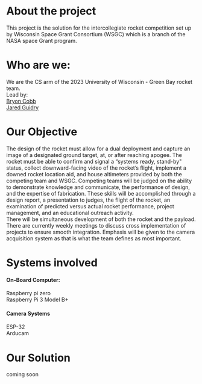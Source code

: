 # About the project  
This project is the solution for the intercollegiate rocket competition set up by Wisconsin Space Grant	
Consortium (WSGC) which is a branch of the NASA  space Grant program.

# Who are we:  
We are the CS arm of the 2023 University of Wisconsin - Green Bay rocket team.   
Lead by:  
[Bryon Cobb](https://www.linkedin.com/in/bryon-cobb-34380a251/)  
[Jared Guidry](https://www.linkedin.com/in/jguidry/)  

# Our Objective  
The design of the rocket must allow for a dual deployment and capture an image of a designated ground target, at, or after reaching apogee. The rocket must be able to confirm and signal a “systems ready, stand-by" status, collect downward-facing video of the rocket’s flight, implement a downed rocket location aid, and house altimeters provided by both the competing team and WSGC.    Competing teams will be judged on the ability to demonstrate knowledge and communicate, the performance of design, and the expertise of fabrication.   These skills will be accomplished through a design report, a presentation to judges, the flight of the rocket, an examination of predicted versus actual rocket performance, project management, and an educational outreach activity.    
There will be simultaneous development of both the rocket and the payload. There are currently weekly meetings to discuss cross implementation of projects to ensure smooth integration. Emphasis will be given to the camera acquisition system as that is what the team defines as most important.    

# Systems involved  
#### On-Board Computer: 
Raspberry pi zero  
Raspberry Pi 3 Model B+ 

#### Camera Systems 
ESP-32  
Arducam 



# Our Solution  
coming soon
